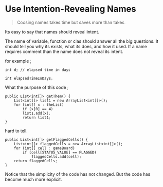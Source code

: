 # Use Intention-Revealing Names

>Coosing names takes time but saves more than takes.

Its easy to say that names should reveal intent. 

The name of variable, function or clas should answer all the big questions. It should tell you why its exists, what its does, and how it used. If a name requires comment than the name does not reveal its intent.

for example ; 

    int d; // elapsed time in days

    int elapsedTimeInDays;

    
What the purpose of this code ;
    
    public List<int[]> getThem() {
        List<int[]> list1 = new ArrayList<int[]>();
        for (int[] x : theList)
            if (x[0] == 4)
            list1.add(x);
            return list1;
    }    

hard to tell.

    public List<int[]> getFlaggedCells() {
        List<int[]> flaggedCells = new ArrayList<int[]>();
        for (int[] cell : gameBoard)
            if (cell[STATUS_VALUE] == FLAGGED)
                flaggedCells.add(cell);
        return flaggedCells;
    }
Notice that the simplicity of the code has not changed.  But the code
has become much more explicit.